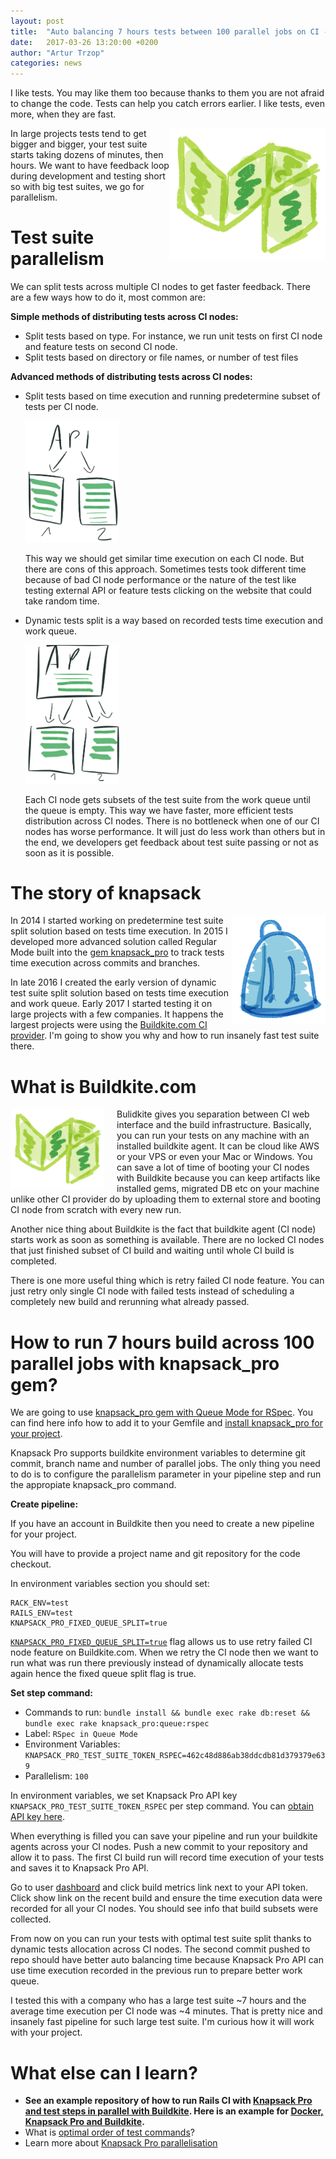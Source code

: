 ```yaml
---
layout: post
title:  "Auto balancing 7 hours tests between 100 parallel jobs on CI - Buildkite example"
date:   2017-03-26 13:20:00 +0200
author: "Artur Trzop"
categories: news
---
```


I like tests. You may like them too because thanks to them you are not afraid to change the code. Tests can help you catch errors earlier. I like tests, even more, when they are fast.

<img src="/images/blog/posts/auto-balancing-7-hours-tests-between-100-parallel-jobs-on-ci-buildkite-example/buildkite.jpg" style="width:250px;float:right;" />

In large projects tests tend to get bigger and bigger, your test suite starts taking dozens of minutes, then hours. We want to have feedback loop during development and testing short so with big test suites, we go for parallelism.

# Test suite parallelism

We can split tests across multiple CI nodes to get faster feedback. There are a few ways how to do it, most common are:

__Simple methods of distributing tests across CI nodes:__

* Split tests based on type. For instance, we run unit tests on first CI node and feature tests on second CI node.
* Split tests based on directory or file names, or number of test files

__Advanced methods of distributing tests across CI nodes:__

* Split tests based on time execution and running predetermine subset of tests per CI node.

  <img src="/images/blog/posts/auto-balancing-7-hours-tests-between-100-parallel-jobs-on-ci-buildkite-example/regular_mode.jpg" style="width:150px;" />

  This way we should get similar time execution on each CI node. But there are cons of this approach. Sometimes tests took different time because of bad CI node performance or the nature of the test like testing external API or feature tests clicking on the website that could take random time.

* Dynamic tests split is a way based on recorded tests time execution and work queue.

  <img src="/images/blog/posts/auto-balancing-7-hours-tests-between-100-parallel-jobs-on-ci-buildkite-example/queue_mode.jpg" style="width:150px;"/>

  Each CI node gets subsets of the test suite from the work queue until the queue is empty. This way we have faster, more efficient tests distribution across CI nodes. There is no bottleneck when one of our CI nodes has worse performance. It will just do less work than others but in the end, we developers get feedback about test suite passing or not as soon as it is possible.

# The story of knapsack

<img src="/images/blog/posts/auto-balancing-7-hours-tests-between-100-parallel-jobs-on-ci-buildkite-example/knapsack.jpg" style="width:150px;float:right;" />

In 2014 I started working on predetermine test suite split solution based on tests time execution. In 2015 I developed more advanced solution  called Regular Mode built into the [gem knapsack_pro](https://github.com/KnapsackPro/knapsack_pro-ruby) to track tests time execution across commits and branches.

In late 2016 I created the early version of dynamic test suite split solution based on tests time execution and work queue. Early 2017 I started testing it on large projects with a few companies. It happens the largest projects were using the [Buildkite.com CI provider](https://buildkite.com/?utm_source=docs_knapsackpro&utm_medium=blog_post&utm_campaign=auto-balancing-buildkite). I'm going to show you why and how to run insanely fast test suite there.

# What is Buildkite.com

<img src="/images/blog/posts/auto-balancing-7-hours-tests-between-100-parallel-jobs-on-ci-buildkite-example/buildkite.jpg" style="width:150px;float:left;margin-right:20px;" />

Bulidkite gives you separation between CI web interface and the build infrastructure. Basically, you can run your tests on any machine with an installed buildkite agent. It can be cloud like AWS or your VPS or even your Mac or Windows. You can save a lot of time of booting your CI nodes with Buildkite because you can keep artifacts like installed gems, migrated DB etc on your machine unlike other CI provider do by uploading them to external store and booting CI node from scratch with every new run.

Another nice thing about Buildkite is the fact that buildkite agent (CI node) starts work as soon as something is available. There are no locked CI nodes that just finished subset of CI build and waiting until whole CI build is completed.

There is one more useful thing which is retry failed CI node feature. You can just retry only single CI node with failed tests instead of scheduling a completely new build and rerunning what already passed.

# How to run 7 hours build across 100 parallel jobs with knapsack_pro gem?

We are going to use [knapsack_pro gem with Queue Mode for RSpec](https://github.com/KnapsackPro/knapsack_pro-ruby#queue-mode).
You can find here info how to add it to your Gemfile and [install knapsack_pro for your project](https://github.com/KnapsackPro/knapsack_pro-ruby#installation).

Knapsack Pro supports buildkite environment variables to determine git commit, branch name and number of parallel jobs. The only thing you need to do is to configure the parallelism parameter in your pipeline step and run the appropiate knapsack_pro command.

__Create pipeline:__

If you have an account in Buildkite then you need to create a new pipeline for your project.

You will have to provide a project name and git repository for the code checkout.

In environment variables section you should set:

```
RACK_ENV=test
RAILS_ENV=test
KNAPSACK_PRO_FIXED_QUEUE_SPLIT=true
```

[`KNAPSACK_PRO_FIXED_QUEUE_SPLIT=true`](https://github.com/KnapsackPro/knapsack_pro-ruby#knapsack_pro_fixed_queue_split-remember-queue-split-on-retry-ci-node) flag allows us to use retry failed CI node feature on Buildkite.com. When we retry the CI node then we want to run what was run there previously instead of dynamically allocate tests again hence the fixed queue split flag is true.

__Set step command:__

* Commands to run: `bundle install && bundle exec rake db:reset && bundle exec rake knapsack_pro:queue:rspec`
* Label: `RSpec in Queue Mode`
* Environment Variables: `KNAPSACK_PRO_TEST_SUITE_TOKEN_RSPEC=462c48d886ab38ddcdb81d379379e639`
* Parallelism: `100`

In environment variables, we set Knapsack Pro API key `KNAPSACK_PRO_TEST_SUITE_TOKEN_RSPEC` per step command. You can [obtain API key here](https://knapsackpro.com?utm_source=docs_knapsackpro&utm_medium=blog_post&utm_campaign=auto-balancing-buildkite).

When everything is filled you can save your pipeline and run your buildkite agents across your CI nodes.
Push a new commit to your repository and allow it to pass. The first CI build run will record time execution of your tests and saves it to Knapsack Pro API.

Go to user [dashboard](https://knapsackpro.com/dashboard) and click build metrics link next to your API token. Click show link on the recent build and ensure the time execution data were recorded for all your CI nodes. You should see info that build subsets were collected.

From now on you can run your tests with optimal test suite split thanks to dynamic tests allocation across CI nodes. The second commit pushed to repo should have better auto balancing time because Knapsack Pro API can use time execution recorded in the previous run to prepare better work queue.

I tested this with a company who has a large test suite ~7 hours and the average time execution per CI node was ~4 minutes. That is pretty nice and insanely fast pipeline for such large test suite. I'm curious how it will work with your project.

# What else can I learn?

* __See an example repository of how to run Rails CI with [Knapsack Pro and test steps in parallel with Buildkite](https://github.com/KnapsackPro/buildkite-rails-parallel-example-with-knapsack_pro). Here is an example for [Docker, Knapsack Pro and Buildkite](https://github.com/KnapsackPro/buildkite-rails-docker-parallel-example-with-knapsack_pro).__
* What is [optimal order of test commands](https://github.com/KnapsackPro/knapsack_pro-ruby#what-is-optimal-order-of-test-commands)?
* Learn more about [Knapsack Pro parallelisation](https://knapsackpro.com?utm_source=docs_knapsackpro&utm_medium=blog_post&utm_campaign=auto-balancing-buildkite)
